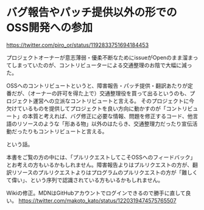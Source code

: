# バグ報告やパッチ提供以外の形でのOSS開発への参加

https://twitter.com/piro_or/status/1192833751694184453

プロジェクトオーナーが意志薄弱・優柔不断なためにissueがOpenのまま溜まってしまっていたのが、コントリビューターによる交通整理のお陰で大幅に減った。

OSSへのコントリビュートというと、障害報告・パッチ提供・翻訳あたりが定番だが、（オーナーの許可を得た上で）交通整理役を買って出るというのも、プロジェクト運営への立派なコントリビュートと言える。
そのプロジェクトに今欠けているものを提供してプロジェクトを良い方向に動かすのが「コントリビュート」の本質と考えれば、バグ修正に必要な情報、問題を修正するコード、他言語のリソースのような「形ある物」以外のはたらき、交通整理力だったり宣伝活動だったりもコントリビュートと言える。

という話。


本書をご覧の方の中には、「プルリクエストしてこそOSSへのフィードバック」とお考えの方もいるかもしれません。障害報告よりはプルリクエストの方が、翻訳リソースのプルリクエストよりはプログラムのプルリクエストの方が「難しくて偉い」、という序列で認識されている方もいるかもしれません。




Wikiの修正。MDNはGitHubアカウントでログインできるので勝手に直して良い。
https://twitter.com/makoto_kato/status/1220319474575765507
